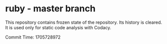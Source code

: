 # ruby - master branch

This repository contains frozen state of the repository.
Its history is cleared. It is used only for static code
analysis with Codacy.

Commit Time: 1705728972